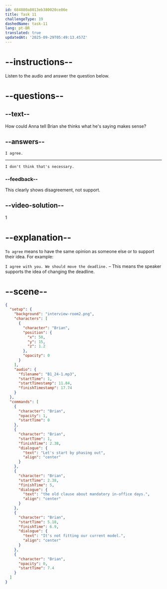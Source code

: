 ```yaml
---
id: 684880a8013eb380020ce86e
title: Task 11
challengeType: 19
dashedName: task-11
lang: pt-BR
translated: true
updatedAt: '2025-09-29T05:49:13.457Z'
---
```


<!-- (Audio) Brian: Let's start by phasing out the old clause about mandatory in-office days. It's not fitting our current model. -->

<!-- SPEAKING -->

# --instructions--

Listen to the audio and answer the question below.

# --questions--

## --text--

How could Anna tell Brian she thinks what he's saying makes sense?

## --answers--

`I agree.`

---

`I don't think that's necessary.`

### --feedback--

This clearly shows disagreement, not support.

## --video-solution--

1

# --explanation--

`To agree` means to have the same opinion as someone else or to support their idea. For example:

`I agree with you. We should move the deadline.` – This means the speaker supports the idea of changing the deadline.

# --scene--

```json
{
  "setup": {
    "background": "interview-room2.png",
    "characters": [
      {
        "character": "Brian",
        "position": {
          "x": 50,
          "y": 15,
          "z": 1.2
        },
        "opacity": 0
      }
    ],
    "audio": {
      "filename": "B1_24-1.mp3",
      "startTime": 1,
      "startTimestamp": 11.84,
      "finishTimestamp": 17.74
    }
  },
  "commands": [
    {
      "character": "Brian",
      "opacity": 1,
      "startTime": 0
    },
    {
      "character": "Brian",
      "startTime": 1,
      "finishTime": 2.38,
      "dialogue": {
        "text": "Let's start by phasing out",
        "align": "center"
      }
    },
    {
      "character": "Brian",
      "startTime": 2.38,
      "finishTime": 5,
      "dialogue": {
        "text": "the old clause about mandatory in-office days.",
        "align": "center"
      }
    },
    {
      "character": "Brian",
      "startTime": 5.18,
      "finishTime": 6.9,
      "dialogue": {
        "text": "It's not fitting our current model.",
        "align": "center"
      }
    },
    {
      "character": "Brian",
      "opacity": 0,
      "startTime": 7.4
    }
  ]
}
```
